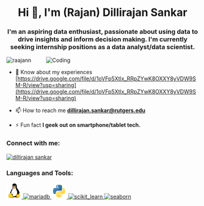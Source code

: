 <h1 align="center">Hi 👋, I'm (Rajan) Dillirajan Sankar</h1>
<h3 align="center">I'm an aspiring data enthusiast, passionate about using data to drive insights and inform decision making. I'm currently seeking internship positions as a data analyst/data scientist.</h3>
<img align="right" alt="Coding" width="400" src="https://media.tenor.com/2uyENRmiUt0AAAAC/coding.gif">

<p align="left"> <img src="https://komarev.com/ghpvc/?username=raajann&label=Profile%20views&color=0e75b6&style=flat" alt="raajann" /> </p>

- 📄 Know about my experiences [https://drive.google.com/file/d/1oVFp5Xtlx_RRpZYwK8OXXY8yVDW9SM-R/view?usp=sharing](https://drive.google.com/file/d/1oVFp5Xtlx_RRpZYwK8OXXY8yVDW9SM-R/view?usp=sharing)

- 📫 How to reach me **dillirajan.sankar@rutgers.edu**

- ⚡ Fun fact **I geek out on smartphone/tablet tech.**

<h3 align="left">Connect with me:</h3>
<p align="left">
<a href="https://linkedin.com/in/dillirajan sankar" target="blank"><img align="center" src="https://raw.githubusercontent.com/rahuldkjain/github-profile-readme-generator/master/src/images/icons/Social/linked-in-alt.svg" alt="dillirajan sankar" height="30" width="40" /></a>
</p>

<h3 align="left">Languages and Tools:</h3>
<p align="left"> <a href="https://www.linux.org/" target="_blank" rel="noreferrer"> <img src="https://raw.githubusercontent.com/devicons/devicon/master/icons/linux/linux-original.svg" alt="linux" width="40" height="40"/> </a> <a href="https://mariadb.org/" target="_blank" rel="noreferrer"> <img src="https://www.vectorlogo.zone/logos/mariadb/mariadb-icon.svg" alt="mariadb" width="40" height="40"/> </a> <a href="https://www.python.org" target="_blank" rel="noreferrer"> <img src="https://raw.githubusercontent.com/devicons/devicon/master/icons/python/python-original.svg" alt="python" width="40" height="40"/> </a> <a href="https://scikit-learn.org/" target="_blank" rel="noreferrer"> <img src="https://upload.wikimedia.org/wikipedia/commons/0/05/Scikit_learn_logo_small.svg" alt="scikit_learn" width="40" height="40"/> </a> <a href="https://seaborn.pydata.org/" target="_blank" rel="noreferrer"> <img src="https://seaborn.pydata.org/_images/logo-mark-lightbg.svg" alt="seaborn" width="40" height="40"/> </a> </p>

